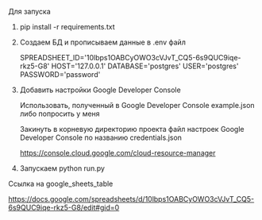 Для запуска

1. pip install -r requirements.txt


2. Создаем БД и прописываем данные в .env файл


    SPREADSHEET_ID='10lbps1OABCyOWO3cVJvT_CQ5-6s9QUC9iqe-rkz5-G8'
    HOST='127.0.0.1'
    DATABASE='postgres'
    USER='postgres'
    PASSWORD='password'

3. Добавить настройки Google Developer Console


    Использовать, полученный в Google Developer Console example.json 
    либо попросить у меня

    Закинуть в корневую директорию проекта файл настроек Google Developer Console по названию credentials.json

    https://console.cloud.google.com/cloud-resource-manager

    
    

4. Запускаем python run.py

Ссылка на google_sheets_table

https://docs.google.com/spreadsheets/d/10lbps1OABCyOWO3cVJvT_CQ5-6s9QUC9iqe-rkz5-G8/edit#gid=0